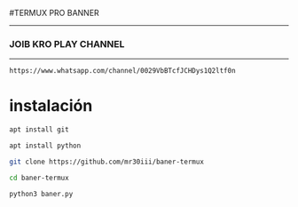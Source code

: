 #TERMUX PRO BANNER

---

<h3>
JOIB KRO PLAY CHANNEL</h3>

---

```
https://www.whatsapp.com/channel/0029VbBTcfJCHDys1Q2ltf0n
```

# instalación

```bash
apt install git
```

```bash
apt install python
```

```bash
git clone https://github.com/mr30iii/baner-termux
```

```bash
cd baner-termux
```

```bash
python3 baner.py
```

